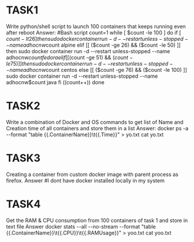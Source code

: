 # TASK1
Write python/shell script to launch 100 containers that keeps running even after reboot
Answer:
#Bash script
count=1
while [ $count -le 100 ]
do
  if [ $count -lt 26 ]
  then
    sudo docker container run -d --restart unless-stopped --name adhocnw$count alpine 
  elif [[ ($count -ge 26) && ($count -le 50) ]]
  then
    sudo docker container run -d --restart unless-stopped --name adhocnw$count fedora 
  elif [[ ($count -ge 51) && ($count -le 75) ]]
  then
    sudo docker container run -d --restart unless-stopped --name adhocnw$count centos 
  else [[ ($count -ge 76) && ($count -le 100) ]]
    sudo docker container run -d --restart unless-stopped --name adhocnw$count java 
  fi
  ((count++))
done

# TASK2
Write a combination of Docker and OS commands to get list of Name and Creation time of all containers and store them in a list
Answer:
docker ps -a --format "table {{.ContainerName}}\t{{.Time}}" > yo.txt
cat yo.txt

# TASK3
Creating a container from custom docker image with parent process as firefox.
Answer
 #I dont have docker installed locally in my system 
 
# TASK4
 Get the RAM & CPU consumption from 100 containers of task 1 and store in text file
 Answer
 docker stats --all --no-stream --format "table {{.ContainerName}}\t{{.CPU}}\t{{.RAMUsage}}" > yoo.txt
 cat yoo.txt
